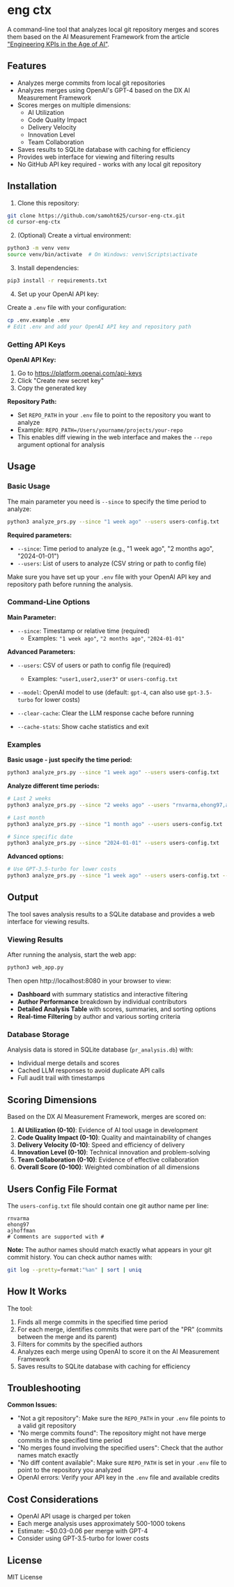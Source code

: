 # eng ctx

A command-line tool that analyzes local git repository merges and scores them based on the AI Measurement Framework from the article ["Engineering KPIs in the Age of AI"](https://engineeredintelligence.substack.com/p/engineering-kpis-in-the-age-of-ai).

## Features

- Analyzes merge commits from local git repositories
- Analyzes merges using OpenAI's GPT-4 based on the DX AI Measurement Framework
- Scores merges on multiple dimensions:
  - AI Utilization
  - Code Quality Impact
  - Delivery Velocity
  - Innovation Level
  - Team Collaboration
- Saves results to SQLite database with caching for efficiency
- Provides web interface for viewing and filtering results
- No GitHub API key required - works with any local git repository

## Installation

1. Clone this repository:
```bash
git clone https://github.com/samoht625/cursor-eng-ctx.git
cd cursor-eng-ctx
```

2. (Optional) Create a virtual environment:
```bash
python3 -m venv venv
source venv/bin/activate  # On Windows: venv\Scripts\activate
```

3. Install dependencies:
```bash
pip3 install -r requirements.txt
```

4. Set up your OpenAI API key:

Create a `.env` file with your configuration:
```bash
cp .env.example .env
# Edit .env and add your OpenAI API key and repository path
```

### Getting API Keys

**OpenAI API Key:**
1. Go to https://platform.openai.com/api-keys
2. Click "Create new secret key"
3. Copy the generated key

**Repository Path:**
- Set `REPO_PATH` in your `.env` file to point to the repository you want to analyze
- Example: `REPO_PATH=/Users/yourname/projects/your-repo`
- This enables diff viewing in the web interface and makes the `--repo` argument optional for analysis

## Usage

### Basic Usage

The main parameter you need is `--since` to specify the time period to analyze:

```bash
python3 analyze_prs.py --since "1 week ago" --users users-config.txt
```

**Required parameters:**
- `--since`: Time period to analyze (e.g., "1 week ago", "2 months ago", "2024-01-01")
- `--users`: List of users to analyze (CSV string or path to config file)

Make sure you have set up your `.env` file with your OpenAI API key and repository path before running the analysis.

### Command-Line Options

**Main Parameter:**
- `--since`: Timestamp or relative time (required)
  - Examples: `"1 week ago"`, `"2 months ago"`, `"2024-01-01"`

**Advanced Parameters:**
- `--users`: CSV of users or path to config file (required)
  - Examples: `"user1,user2,user3"` or `users-config.txt`
  
- `--model`: OpenAI model to use (default: `gpt-4`, can also use `gpt-3.5-turbo` for lower costs)

- `--clear-cache`: Clear the LLM response cache before running

- `--cache-stats`: Show cache statistics and exit

### Examples

**Basic usage - just specify the time period:**
```bash
python3 analyze_prs.py --since "1 week ago" --users users-config.txt
```

**Analyze different time periods:**
```bash
# Last 2 weeks
python3 analyze_prs.py --since "2 weeks ago" --users "rnvarma,ehong97,ajhoffman"

# Last month
python3 analyze_prs.py --since "1 month ago" --users users-config.txt

# Since specific date
python3 analyze_prs.py --since "2024-01-01" --users users-config.txt
```

**Advanced options:**
```bash
# Use GPT-3.5-turbo for lower costs
python3 analyze_prs.py --since "1 week ago" --users users-config.txt --model gpt-3.5-turbo
```

## Output

The tool saves analysis results to a SQLite database and provides a web interface for viewing results.

### Viewing Results

After running the analysis, start the web app:

```bash
python3 web_app.py
```

Then open http://localhost:8080 in your browser to view:

- **Dashboard** with summary statistics and interactive filtering
- **Author Performance** breakdown by individual contributors  
- **Detailed Analysis Table** with scores, summaries, and sorting options
- **Real-time Filtering** by author and various sorting criteria

### Database Storage

Analysis data is stored in SQLite database (`pr_analysis.db`) with:
- Individual merge details and scores
- Cached LLM responses to avoid duplicate API calls
- Full audit trail with timestamps

## Scoring Dimensions

Based on the DX AI Measurement Framework, merges are scored on:

1. **AI Utilization (0-10)**: Evidence of AI tool usage in development
2. **Code Quality Impact (0-10)**: Quality and maintainability of changes
3. **Delivery Velocity (0-10)**: Speed and efficiency of delivery
4. **Innovation Level (0-10)**: Technical innovation and problem-solving
5. **Team Collaboration (0-10)**: Evidence of effective collaboration
6. **Overall Score (0-100)**: Weighted combination of all dimensions

## Users Config File Format

The `users-config.txt` file should contain one git author name per line:

```
rnvarma
ehong97
ajhoffman
# Comments are supported with #
```

**Note:** The author names should match exactly what appears in your git commit history. You can check author names with:
```bash
git log --pretty=format:"%an" | sort | uniq
```

## How It Works

The tool:
1. Finds all merge commits in the specified time period
2. For each merge, identifies commits that were part of the "PR" (commits between the merge and its parent)
3. Filters for commits by the specified authors
4. Analyzes each merge using OpenAI to score it on the AI Measurement Framework
5. Saves results to SQLite database with caching for efficiency

## Troubleshooting

**Common Issues:**
- "Not a git repository": Make sure the `REPO_PATH` in your `.env` file points to a valid git repository
- "No merge commits found": The repository might not have merge commits in the specified time period
- "No merges found involving the specified users": Check that the author names match exactly
- "No diff content available": Make sure `REPO_PATH` is set in your `.env` file to point to the repository you analyzed
- OpenAI errors: Verify your API key in the `.env` file and available credits

## Cost Considerations

- OpenAI API usage is charged per token
- Each merge analysis uses approximately 500-1000 tokens
- Estimate: ~$0.03-0.06 per merge with GPT-4
- Consider using GPT-3.5-turbo for lower costs

## License

MIT License
